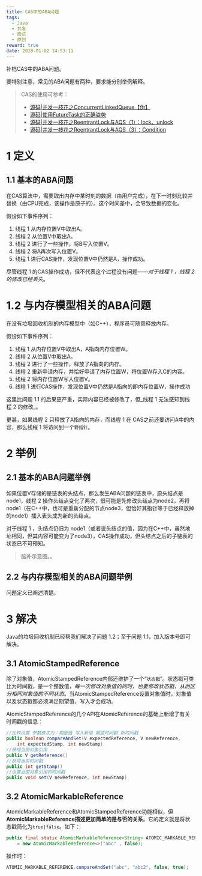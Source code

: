 ```yaml
---
title: CAS中的ABA问题
tags:
  - Java
  - 并发
  - 面试
  - 原创
reward: true
date: 2018-01-02 14:53:11
---
```


补档CAS中的ABA问题。

要特别注意，常见的ABA问题有两种，要求能分别举例解释。

<!--more-->

>CAS的使用可参考：
>
>* [源码|并发一枝花之ConcurrentLinkedQueue【伪】](/2017/10/22/源码|并发一枝花之ConcurrentLinkedQueue【伪】/)
>* [源码|使用FutureTask的正确姿势](/2017/10/29/源码|使用FutureTask的正确姿势/)
>* [源码|并发一枝花之ReentrantLock与AQS（1）：lock、unlock](/2017/12/05/源码|并发一枝花之ReentrantLock与AQS（1）：lock、unlock/)
>* [源码|并发一枝花之ReentrantLock与AQS（3）：Condition](/2017/12/07/源码|并发一枝花之ReentrantLock与AQS（3）：Condition/)

# 1 定义

## 1.1 基本的ABA问题

在CAS算法中，需要取出内存中某时刻的数据（由用户完成），在下一时刻比较并替换（由CPU完成，该操作是原子的）。这个时间差中，会导致数据的变化。

假设如下事件序列：

1. 线程 1 从内存位置V中取出A。
1. 线程 2 从位置V中取出A。
1. 线程 2 进行了一些操作，将B写入位置V。
1. 线程 2 将A再次写入位置V。
1. 线程 1 进行CAS操作，发现位置V中仍然是A，操作成功。

尽管线程 1 的CAS操作成功，但不代表这个过程没有问题——_对于线程 1 ，线程 2 的修改已经丢失_。

# 1.2 与内存模型相关的ABA问题

在没有垃圾回收机制的内存模型中（如C++），程序员可随意释放内存。

假设如下事件序列：

1. 线程 1 从内存位置V中取出A，A指向内存位置W。
1. 线程 2 从位置V中取出A。
1. 线程 2 进行了一些操作，释放了A指向的内存。
1. 线程 2 重新申请内存，并恰好申请了内存位置W，将位置W存入C的内容。
1. 线程 2 将内存位置W写入位置V。
1. 线程 1 进行CAS操作，发现位置V中仍然是A指向的即内存位置W，操作成功 

这里比问题 1.1 的后果更严重，实际内容已经被修改了，但_线程 1 无法感知到线程 2 的修改_。

更甚，如果线程 2 只释放了A指向的内存，而线程 1 在 CAS之前还要访问A中的内容，那么线程 1 将访问到一个`野指针`。

# 2 举例

## 2.1 基本的ABA问题举例

如果位置V存储的是链表的头结点，那么发生ABA问题的链表中，原头结点是node1，线程 2 操作头结点变化了两次，很可能是先修改头结点为node2，再将node1（在C++中，也可是重新分配的节点node3，但恰好其指针等于已经释放掉的node1）插入表头成为新的头结点。

对于线程 1 ，头结点仍旧为 node1（或者说头结点的值，因为在C++中，虽然地址相同，但其内容可能变为了node3），CAS操作成功，但头结点之后的子链表的状态已不可预知。

>脑补示意图。。

## 2.2 与内存模型相关的ABA问题举例

问题定义已阐述清楚。

# 3 解决

Java的垃圾回收机制已经帮我们解决了问题 1.2；至于问题 1.1，加入版本号即可解决。

## 3.1 AtomicStampedReference

除了对象值，AtomicStampedReference内部还维护了一个“`状态戳`”。状态戳可类比为时间戳，是一个整数值，_每一次修改对象值的同时，也要修改状态戳，从而区分相同对象值的不同状态_。当AtomicStampedReference设置对象值时，对象值以及状态戳都必须满足期望值，写入才会成功。

AtomicStampedReference的几个API在AtomicReference的基础上新增了有关时间戳的信息：

```java
//比较设置 参数依次为：期望值 写入新值 期望时间戳 新时间戳
public boolean compareAndSet(V expectedReference, V newReference, 
    int expectedStamp, int newStamp)
//获得当前对象引用
public V getReference()
//获得当前时间戳
public int getStamp()
//设置当前对象引用和时间戳
public void set(V newReference, int newStamp)
```

## 3.2 AtomicMarkableReference

AtomicMarkableReference和AtomicStampedReference功能相似，但**AtomicMarkableReference描述更加简单的是与否的关系**。它的定义就是将状态戳简化为`true|false`。如下：

```java
public final static AtomicMarkableReference<String> ATOMIC_MARKABLE_REFERENCE 
    = new AtomicMarkableReference<>("abc" , false); 
```

操作时：

```java
ATOMIC_MARKABLE_REFERENCE.compareAndSet("abc", "abc2", false, true);
```
